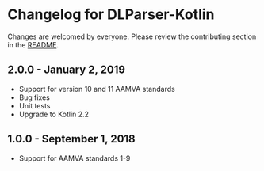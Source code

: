# Changelog for DLParser-Kotlin

Changes are welcomed by everyone. Please review the contributing section in the [README](README.md).

## 2.0.0 - January 2, 2019
* Support for version 10 and 11 AAMVA standards
* Bug fixes
* Unit tests
* Upgrade to Kotlin 2.2

## 1.0.0 - September 1, 2018
* Support for AAMVA standards 1-9
